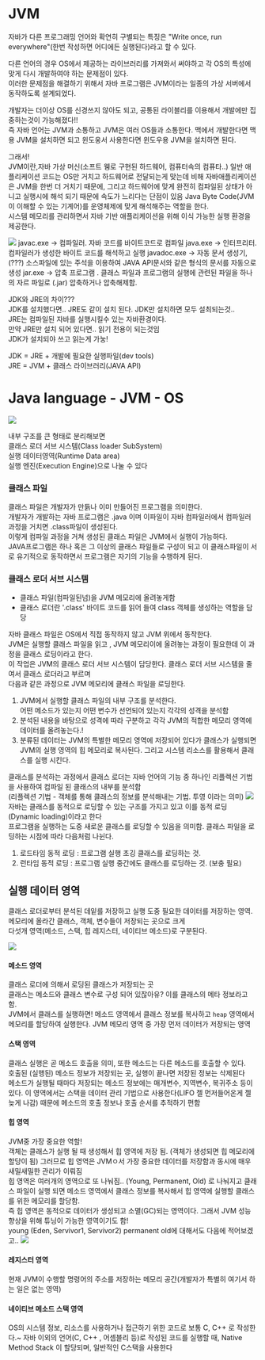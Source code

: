 JVM
======
자바가 다른 프로그래밍 언어와 확연히 구별되는 특징은 "Write once, run everywhere"(한번 작성하면 어디에든 실행된다)라고 할 수 있다.  

다른 언어의 경우 OS에서  제공하는 라이브러리를 가져와서 써야하고 각 OS의 특성에 맞게 다시 개발하여야 하는 문제점이 있다.  
이러한 문제점을 해결하기 위해서 자바 프로그램은 JVM이라는 일종의 가상 서버에서  동작하도록 설계되었다.  

개발자는 더이상 OS를 신경쓰지 않아도 되고, 공통된 라이블리를 이용해서 개발에만 집중하는것이 가능해졌다!!  
즉 자바 언어는 JVM과 소통하고 JVM은 여러 OS들과 소통한다. 맥에서 개발한다면 맥용 JVM을 설치하면 되고 윈도웅서 사용한다면 윈도우용 JVM을 설치하면 된다.  


그래서!  
JVM이란,자바 가상 머신(소프트 웽로 구현된 하드웨어, 컴퓨터속의 컴퓨타..)
일반 애플리케이션 코드는 OS만 거치고 하드웨어로 전달되는게 맞는데 비해 자바애플리케이션은 JVM을 한번 더 거치기 때문에, 그리고 하드웨어에 맞게 완전히 컴파일된 상태가 아니고 실행시에 해석 되기 때문에 속도가 느리다는 단점이 있음
Java Byte Code(JVM이 이해할 수 있는 기계어)를 운영체제에 맞게 해석해주는 역할을 한다.  
시스템 메모리를 관리하면서 자바 기반 애플리케이션을 위해 이식 가능한 실행 환경을 제공한다.  


<img src = "https://user-images.githubusercontent.com/80088918/148188224-e47d35db-e96e-4d72-bbfb-f048ea688f7e.png">
javac.exe -> 컴파일러. 자바 코드를 바이트코드로 컴파일  
java.exe -> 인터프리터. 컴파일러가 생성한 바이트 코드를 해석하고 실행  
javadoc.exe -> 자동 문서 생성기, (???) 소스파일에 있는 주석을 이용하여 JAVA API문서와 같은 형식의 문서를 자동으로 생성  
jar.exe -> 압축 프로그램 . 클래스 파일과 프로그램의 실행에 관련된 파일을 하나의 자르 파일로 (.jar) 압축하거나 압축해제함.  


JDK와 JRE의 차이???  
JDK를 설치했다면.. JRE도 같이 설치 된다. JDK만 설치하면 모두 설최되는것..  
JRE는 컴파일된 자바를 실행시킬수 있는 자바환경이다.  
만약 JRE만 설치 되어 있다면.. 읽기 전용이 되는것임  
JDK가 설치되야 쓰고 읽는게 가눙!

JDK = JRE + 개발에 필요한 실행파일(dev tools)  
JRE = JVM + 클래스 라이브러리(JAVA API)
# Java language - JVM - OS
<img src = "https://user-images.githubusercontent.com/80088918/147938970-3122dcd6-f690-43d1-b866-fccab600719b.png">

내부 구조를 큰 형태로 분리해보면  
클래스 로더 서브 시스템(Class loader SubSystem)  
실행 데이터영역(Runtime Data area)  
실행 엔진(Execution Engine)으로 나눌 수 있다  

### 클래스 파일  

클래스 파일은 개발자가 만듥나 이미 만들어진 프로그램을 의미한다.  
개발자가 개발하는 자바 프로그램은 .java 이며 이파일이 자바 컴파일러에서 컴파일러 과정을 거치면 .class파일이 생성된다.  
이렇게 컴파일 과정을 거쳐 생성된 클래스 파일은 JVM에서 실행이 가능하다.   
JAVA프로그램은 하나 혹은 그 이상의 클래스 파일들로 구성이 되고 이 클래스파일이 서로 유기적으로 동작하면서 프로그램은 자기의 기능을 수행하게 된다.  


### 클래스 로더 서브 시스템
- 클래스 파일(컴파일된넘)을 JVM 메모리에 올려놓게함   
- 클래스 로더란 '.class' 바이트 코드를 읽어 들여 class 객체를 생성하는 역할을 담당

자바 클래스 파일은 OS에서 직접 동작하지 않고 JVM 위에서 동작한다.  
JVM은 실행할 클래스 파일을 읽고 , JVM 메모리이에 올려놓는 과정이 필요한데 이 과정을 클래스 로딩이라고 한다.  
이 작업은 JVM의 클래스 로더 서브 시스템이 담당한다. 클래스 로더 서브 시스템을 줄여서 클래스 로더라고 부르며   
다음과 같은 과정으로 JVM 메모리에 클래스 파일을 로딩한다.  
1. JVM에서 실행할 클래스 파일의 내부 구조를 분석한다.  
어떤 메소드가 있는지 어떤 변수가 선언되어 있는지 각각의 성격을 분석함  
2. 분석된 내용을 바탕으로 성격에 따라 구분하고 각각 JVM의 적합한 메모리 영역에 데이터를 올려놓는다.!  
3. 분류된 데이터는 JVM의 특별한 메모리 영역에 저장되어 있다가 클래스가 실행되면 JVM의 실행 영역의 힙 메모리로 복사된다. 그리고 시스템 리소스를 활용해서 클래스를 실행 시킨다.  

클래스를  분석하는 과정에서 클래스 로더는 자바 언어의 기능 중 하나인 리플렉션 기법을 사용하여 컴파일 된 클래스의 내부를  분석함  
(리플렉션 기법 - 객체를 통해 클래스의 정보를 분석해내는 기법. 투영 이라는 의미)
<img src = "https://user-images.githubusercontent.com/80088918/147940102-08182ca2-5136-469d-b246-a3511d68d1b6.png">  
자바는 클래스를 동적으로 로딩할 수 있는 구조를 가지고 있고 이를 동적 로딩(Dynamic loading)이라고 한다  
프로그램을 실행하는 도중 새로운 클래스를 로딩할 수 있음을 의미함. 클래스 파일을 로딩하는 시점에 따라 다음처럼 나뉜다.  

1. 로드타임 동적 로딩 : 프로그램 실행 초깅 클래스를 로딩하는 것. 
2. 런타임 동적 로딩 : 프로그램 실행 중간에도 클래스를 로딩하는 것. (보충 필요)

## 실행 데이터 영역
클래스 로더로부터 분석된 데잍를 저장하고 실행 도중 필요한 데이터를 저장하는 영역.  
메모리에 올라간 클래스, 객체, 변수들이 저장되는 곳으로 크게  
다섯개 영역(메소드, 스택, 힙 레지스터, 네이티브 메소드)로 구분된다.  

<img src = "https://user-images.githubusercontent.com/80088918/147941195-41261221-779b-432b-ab74-2ed00e7e30f4.png">  

#### 메소드 영역
클래스 로더에 의해서 로딩된 클래스가 저장되는 곳  
클래스는 메소드와 클래스 변수로 구성 되어 있잖아유? 이를 클래스의 메타 정보라고 함.  
JVM에서 클래스를 실행하면! 메소드 영역에서 클래스 정보를 복사하고 `heap` 영역에서 메모리를 할당하여 실행한다. 
JVM 메모리 영역 중 가장 먼저 데이터가 저장되는 영역

#### 스택 영역
클래스 실행은 곧 메소드 호출을 의미, 또한 메소드는 다른 메소드를 호출할 수 있다.  
호출된 (실행된) 메소드 정보가 저장되는 곳, 실행이 끝나면 저장된 정보는 삭제된다  
메소드가 실행될 때마다 저장되는 메소드 정보에는 매개변수, 지역변수, 복귀주소 등이 있다. 이 영역에서는 스택을 데이터 관리 기법으로 사용한다(LIFO 젤 먼저들어온게 젤 늦게 나감) 때문에 메소드의 호출 정보나 호출 순서를 추적하기 편함  

#### 힙 영역
JVM중 가장 중요한 역할!  
객체는 클래스가 실행 될 때 생성해서 힙 영역에 저장 됨. (객체가 생성되면 힙 메모리에 할당이 됨) 그러므로 힙 영역은 JVMㅇ서 가장 중요한 데이터를 저장함과 동시에 매우 새밀새밀한 관리가 이뤄짐  
힙 영역은 여러개의 영역으로 또 나눠짐.. (Young, Permanent, Old) 로 나눠지고 클래스 파일이 실행 되면 메소드 영역에서 클래스 정보를 복사해서 힙 영역에 실행할 클래스를 위한 메모리를 할당함.  
즉 힙 영역은 동적으로 데이터가 생성되고 소멸(GC)되는 영역이다. 그래서 JVM 성능 향상을 위해 튜닝이 가능한 영역이기도 함!  
young (Eden, Servivor1, Servivor2) permanent old에 대해서도 다음에 적어보겠고..
<img src = "https://user-images.githubusercontent.com/80088918/147942640-93a252ad-9867-4370-b27b-882789e4ef10.png">  
#### 레지스터 영역
현재 JVM이 수행할 명령어의 주소를 저장하는 메모리 공간(개발자가 특별히 여기서 하는 일은 없는 영역)  

#### 네이티브 메소드 스택 영역
OS의 시스템 정보, 리소스를 사용하거나 접근하기 위한 코드로 보통 C, C++ 로 작성한다.~
자바 이외의 언어(C, C++ , 어셈블리 등)로 작성된 코드를 실행할 때, Native Method Stack 이 할당되며, 일반적인 C스택을 사용한다